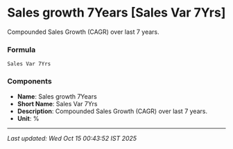 # Sales growth 7Years [Sales Var 7Yrs]
Compounded Sales Growth (CAGR) over last 7 years.

### Formula
```text
Sales Var 7Yrs
```


### Components
- **Name**: Sales growth 7Years
- **Short Name**: Sales Var 7Yrs
- **Description**: Compounded Sales Growth (CAGR) over last 7 years.
- **Unit**: %

---
*Last updated: Wed Oct 15 00:43:52 IST 2025*
